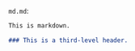 <!-- >>>>>> BEGIN GENERATED FILE (include): SOURCE test/include/templates/md_md.md -->
<!-- >>>>>> BEGIN INCLUDED FILE (md): SOURCE test/include/includes/md.md -->
```md.md```:
```md
This is markdown.

### This is a third-level header.
```
<!-- <<<<<< END INCLUDED FILE (md): SOURCE test/include/includes/md.md -->
<!-- <<<<<< END GENERATED FILE (include): SOURCE test/include/templates/md_md.md -->
